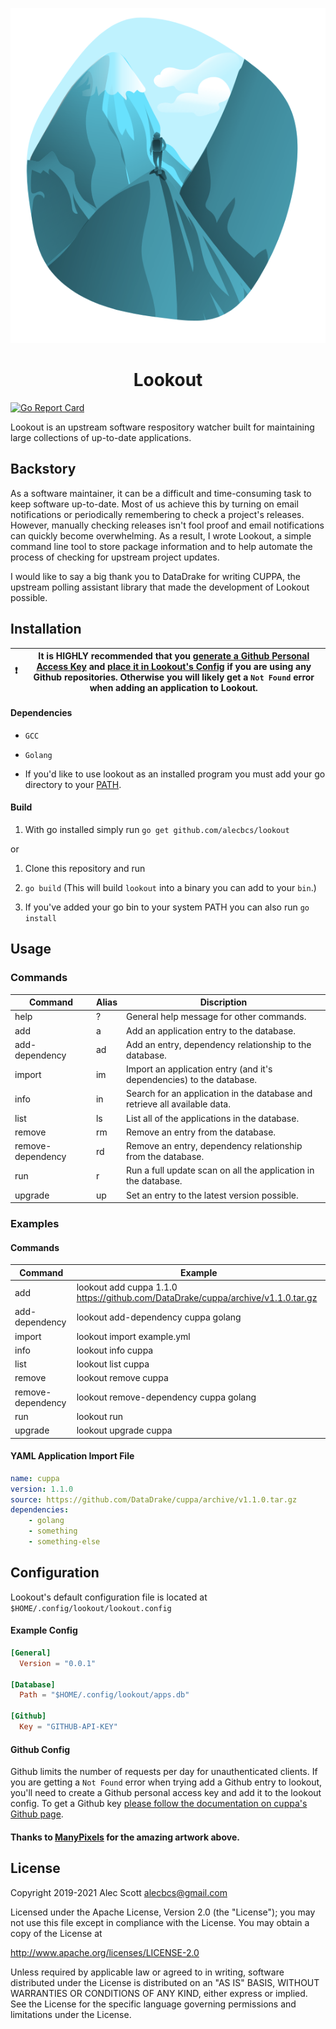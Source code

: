 <p align="center">
  <img src="logos/mountain.png">
</p>
<h1 align="center">
  Lookout
</h1>

[![Go Report Card](https://goreportcard.com/badge/github.com/alecbcs/lookout)](https://goreportcard.com/report/github.com/alecbcs/lookout)

Lookout is an upstream software respository watcher built for maintaining large collections of up-to-date applications.

## Backstory

As a software maintainer, it can be a difficult and time-consuming task to keep software up-to-date. Most of us achieve this by turning on email notifications or periodically remembering to check a project's releases. However, manually checking releases isn't fool proof and email notifications can quickly become overwhelming. As a result, I wrote Lookout, a simple command line tool to store package information and to help automate the process of checking for upstream project updates.

I would like to say a big thank you to DataDrake for writing CUPPA, the upstream polling assistant library that made the development of Lookout possible.

## Installation

| :exclamation: | It is **HIGHLY recommended** that you [generate a Github Personal Access Key](https://help.github.com/en/articles/creating-a-personal-access-token-for-the-command-line#creating-a-token) and [place it in Lookout's Config](https://github.com/alecbcs/lookout#configuration) if you are using any Github repositories. Otherwise you will likely get a `Not Found` error when adding an application to Lookout. |
| ------------- | ----------------------------------------------------------------------------------------------------------------------------------------------------------------------------------------------------------------------------------------------------------------------------------------------------------------------------------------------------------------------------------------------------------------- |

#### Dependencies

- `GCC`

- `Golang`

- If you'd like to use lookout as an installed program you must add your go directory to your [PATH](https://golang.org/doc/install#install).

#### Build

1. With go installed simply run `go get github.com/alecbcs/lookout` 

or

1. Clone this repository and run

2. `go build` (This will build `lookout` into a binary you can add to your `bin`.)

3. If you've added your go bin to your system PATH you can also run `go install`

## Usage

### Commands

| Command           | Alias | Discription                                                                |
| ----------------- | ----- | -------------------------------------------------------------------------- |
| help              | ?     | General help message for other commands.                                   |
| add               | a     | Add an application entry to the database.                                  |
| add-dependency    | ad    | Add an entry, dependency relationship to the database.                     |
| import            | im    | Import an application entry (and it's dependencies) to the database.       |
| info              | in    | Search for an application in the database and retrieve all available data. |
| list              | ls    | List all of the applications in the database.                              |
| remove            | rm    | Remove an entry from the database.                                         |
| remove-dependency | rd    | Remove an entry, dependency relationship from the database.                |
| run               | r     | Run a full update scan on all the application in the database.             |
| upgrade           | up    | Set an entry to the latest version possible.                               |

### Examples

#### Commands

| Command           | Example                                                                          |
| ----------------- | -------------------------------------------------------------------------------- |
| add               | lookout add cuppa 1.1.0 https://github.com/DataDrake/cuppa/archive/v1.1.0.tar.gz |
| add-dependency    | lookout add-dependency cuppa golang                                              |
| import            | lookout import example.yml                                                       |
| info              | lookout info cuppa                                                               |
| list              | lookout list cuppa                                                               |
| remove            | lookout remove cuppa                                                             |
| remove-dependency | lookout remove-dependency cuppa golang                                           |
| run               | lookout run                                                                      |
| upgrade           | lookout upgrade cuppa                                                            |

#### YAML Application Import File

```yaml
name: cuppa
version: 1.1.0
source: https://github.com/DataDrake/cuppa/archive/v1.1.0.tar.gz
dependencies: 
    - golang
    - something
    - something-else
```

## Configuration

Lookout's default configuration file is located at `$HOME/.config/lookout/lookout.config`

#### Example Config

```toml
[General]
  Version = "0.0.1"

[Database]
  Path = "$HOME/.config/lookout/apps.db"

[Github]
  Key = "GITHUB-API-KEY"
```

#### Github Config

Github limits the number of requests per day for unauthenticated clients. If you are getting a `Not Found` error when trying add a Github entry to lookout, you'll need to create a Github personal access key and add it to the lookout config. To get a Github key [please follow the documentation on cuppa's Github page](https://github.com/DataDrake/cuppa#github-personal-access-keys).



#### Thanks to [ManyPixels](https://www.manypixels.co/) for the amazing artwork above.



## License

Copyright 2019-2021 Alec Scott <alecbcs@gmail.com>

Licensed under the Apache License, Version 2.0 (the "License");
you may not use this file except in compliance with the License.
You may obtain a copy of the License at

http://www.apache.org/licenses/LICENSE-2.0

Unless required by applicable law or agreed to in writing, software
distributed under the License is distributed on an "AS IS" BASIS,
WITHOUT WARRANTIES OR CONDITIONS OF ANY KIND, either express or implied.
See the License for the specific language governing permissions and
limitations under the License.
